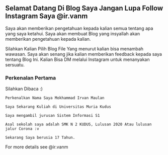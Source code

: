 ## Selamat Datang Di Blog Saya Jangan Lupa Follow Instagram Saya @ir.vanm

Saya akan memberikan pengetahuan kepada kalian semua tentang apa yang saya ketahui. Saya akan membuat Blog yang insyallah akan memberikan pengetahuan kepada kalian. 

Silahkan Kalian Pilih Blog File Yang menurut kalian bisa menambah wawasan. Saya akan senang jika kalian memberikan feedback kepada saya tentang Blog Ini. Kalian Bisa DM melalui Instagram untuk menanyakan sersuatu.

### Perkenalan Pertama

Silahkan Dibaca :)

```Perkenalan Pertama
Perkenalkan Nama Saya Mokhammad Irvan Maulan

Saya Sekarang Kuliah di Universitas Muria Kudus

Saya mengambil jurusan Sistem Informasi S1

Asal sekolah saya adalah SMK N 2 KUDUS, Lulusan 2020 Atau lulusan jalur Corona :v

Sekarang Saya berusia 17 Tahun. 
```

For more details see @ir.vanm
